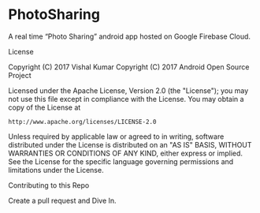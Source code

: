 # PhotoSharing
A real time “Photo Sharing” android app hosted on Google Firebase Cloud.

License

Copyright (C) 2017 Vishal Kumar
Copyright (C) 2017 Android Open Source Project

Licensed under the Apache License, Version 2.0 (the "License");
you may not use this file except in compliance with the License.
You may obtain a copy of the License at

    http://www.apache.org/licenses/LICENSE-2.0

Unless required by applicable law or agreed to in writing, software
distributed under the License is distributed on an "AS IS" BASIS,
WITHOUT WARRANTIES OR CONDITIONS OF ANY KIND, either express or implied.
See the License for the specific language governing permissions and
limitations under the License.

Contributing to this Repo

Create a pull request and Dive In.
